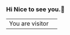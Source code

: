 ### Hi Nice to see you.👋


<table>
  <tr>
    <td>You are visitor</td>
    <td><img src="https://profile-counter.glitch.me/Axx8/count.svg" alt="" /></td>
  </tr>
</table>
<!--
**Axx8/Axx8** is a ✨ _special_ ✨ repository because its `README.md` (this file) appears on your GitHub profile.

Here are some ideas to get you started:

- 🔭 I’m currently working on ...
- 🌱 I’m currently learning ...
- 👯 I’m looking to collaborate on ...
- 🤔 I’m looking for help with ...
- 💬 Ask me about ...
- 📫 How to reach me: ...
- 😄 Pronouns: ...
- ⚡ Fun fact: ...
-->
